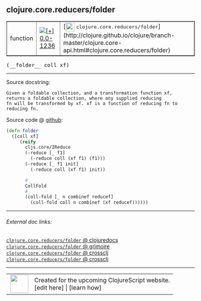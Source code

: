 ## clojure.core.reducers/folder



 <table border="1">
<tr>
<td>function</td>
<td><a href="https://github.com/cljsinfo/cljs-api-docs/tree/0.0-1236"><img valign="middle" alt="[+] 0.0-1236" title="Added in 0.0-1236" src="https://img.shields.io/badge/+-0.0--1236-lightgrey.svg"></a> </td>
<td>
[<img height="24px" valign="middle" src="http://i.imgur.com/1GjPKvB.png"> <samp>clojure.core.reducers/folder</samp>](http://clojure.github.io/clojure/branch-master/clojure.core-api.html#clojure.core.reducers/folder)
</td>
</tr>
</table>


 <samp>
(__folder__ coll xf)<br>
</samp>

---





Source docstring:

```
Given a foldable collection, and a transformation function xf,
returns a foldable collection, where any supplied reducing
fn will be transformed by xf. xf is a function of reducing fn to
reducing fn.
```


Source code @ [github](https://github.com/clojure/clojurescript/blob/r1847/src/cljs/clojure/core/reducers.cljs#L68-L85):

```clj
(defn folder
  ([coll xf]
     (reify
       cljs.core/IReduce
       (-reduce [_ f1]
         (-reduce coll (xf f1) (f1)))
       (-reduce [_ f1 init]
         (-reduce coll (xf f1) init))

       #_
       CollFold
       #_
       (coll-fold [_ n combinef reducef]
         (coll-fold coll n combinef (xf reducef))))))
```

<!--
Repo - tag - source tree - lines:

 <pre>
clojurescript @ r1847
└── src
    └── cljs
        └── clojure
            └── core
                └── <ins>[reducers.cljs:68-85](https://github.com/clojure/clojurescript/blob/r1847/src/cljs/clojure/core/reducers.cljs#L68-L85)</ins>
</pre>

-->

---



###### External doc links:

[`clojure.core.reducers/folder` @ clojuredocs](http://clojuredocs.org/clojure.core.reducers/folder)<br>
[`clojure.core.reducers/folder` @ grimoire](http://conj.io/store/v1/org.clojure/clojure/1.7.0-beta3/clj/clojure.core.reducers/folder/)<br>
[`clojure.core.reducers/folder` @ crossclj](http://crossclj.info/fun/clojure.core.reducers/folder.html)<br>
[`clojure.core.reducers/folder` @ crossclj](http://crossclj.info/fun/clojure.core.reducers.cljs/folder.html)<br>

---

 <table>
<tr><td>
<img valign="middle" align="right" width="48px" src="http://i.imgur.com/Hi20huC.png">
</td><td>
Created for the upcoming ClojureScript website.<br>
[edit here] | [learn how]
</td></tr></table>

[edit here]:https://github.com/cljsinfo/cljs-api-docs/blob/master/cljsdoc/clojure.core.reducers_folder.cljsdoc
[learn how]:https://github.com/cljsinfo/cljs-api-docs/wiki/cljsdoc-files

<!--

This information was too distracting to show to readers, but I'll leave it
commented here since it is helpful to:

- pretty-print the data used to generate this document
- and show how to retrieve that data



The API data for this symbol:

```clj
{:ns "clojure.core.reducers",
 :name "folder",
 :signature ["[coll xf]"],
 :history [["+" "0.0-1236"]],
 :type "function",
 :full-name-encode "clojure.core.reducers_folder",
 :source {:code "(defn folder\n  ([coll xf]\n     (reify\n       cljs.core/IReduce\n       (-reduce [_ f1]\n         (-reduce coll (xf f1) (f1)))\n       (-reduce [_ f1 init]\n         (-reduce coll (xf f1) init))\n\n       #_\n       CollFold\n       #_\n       (coll-fold [_ n combinef reducef]\n         (coll-fold coll n combinef (xf reducef))))))",
          :title "Source code",
          :repo "clojurescript",
          :tag "r1847",
          :filename "src/cljs/clojure/core/reducers.cljs",
          :lines [68 85]},
 :full-name "clojure.core.reducers/folder",
 :clj-symbol "clojure.core.reducers/folder",
 :docstring "Given a foldable collection, and a transformation function xf,\nreturns a foldable collection, where any supplied reducing\nfn will be transformed by xf. xf is a function of reducing fn to\nreducing fn."}

```

Retrieve the API data for this symbol:

```clj
;; from Clojure REPL
(require '[clojure.edn :as edn])
(-> (slurp "https://raw.githubusercontent.com/cljsinfo/cljs-api-docs/catalog/cljs-api.edn")
    (edn/read-string)
    (get-in [:symbols "clojure.core.reducers/folder"]))
```

-->
